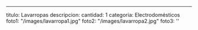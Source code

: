 ---
titulo: Lavarropas
descripcion: 
cantidad: 1
categoria: Electrodomésticos
foto1: "/images/lavarropa1.jpg"
foto2: "/images/lavarropa2.jpg"
foto3: ''
